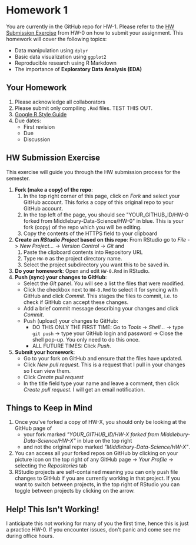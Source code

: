 # Homework 1

You are currently in the GitHub repo for HW-1. Please refer to the [HW
Submission 
Exercise](https://github.com/Middlebury-Data-Science/HW-0#hw-submission-exercise)
from HW-0 on how to submit your assignment. This homework will cover the 
following topics:

* Data manipulation using `dplyr`
* Basic data visualization using `ggplot2`
* Reproducible research using R Markdown
* The importance of **Exploratory Data Analysis (EDA)**



## Your Homework

1. Please acknowledge all collaborators
1. Please submit only compiling `.Rmd` files. TEST THIS OUT.
1. [Google R Style Guide](https://google-styleguide.googlecode.com/svn/trunk/Rguide.xml)
1. Due dates:
    + First revision
    + Due
    + Discussion
    


## HW Submission Exercise

This exercise will guide you through the HW submission process for the semester. 

1. **Fork (make a copy) of the repo**:
    1. In the top right corner of this page, click on *Fork* and select your GitHub account. This forks a copy of this original repo to your GitHub account.
    1. In the top left of the page, you should see "YOUR_GITHUB_ID/HW-0 forked from Middlebury-Data-Science/HW-0" in blue. This is your fork (copy) of the repo which you will be editing.
    1. Copy the contents of the HTTPS field to your clipboard
1. **Create an *RStudio Project* based on this repo**: From RStudio go to *File* -> *New Project...* -> *Version Control* -> *Git* and 
    1. Paste the clipboard contents into Repository URL
    2. Type `HW-0` as the project directory name.
    3. Select the project subdirectory you want this to be saved in.
1. **Do your homework**: Open and edit `HW-0.Rmd` in RStudio. 
1. **Push (sync) your changes to GitHub**:
    + Select the *Git* panel. You will see a list the files that were modified.
    + Click the checkbox next to `HW-0.Rmd` to select it for syncing with GitHub and click *Commit*. This stages the files to commit, i.e. to check if GitHub can accept these changes.
    + Add a brief commit message describing your changes and click *Commit*.
    + Push (upload) your changes to GitHub:
        + DO THIS ONLY THE FIRST TIME: Go to *Tools* -> *Shell...* -> type `git push` -> type your GitHub login and password -> Close the shell pop-up.  You only need to do this once.
        + ALL FUTURE TIMES: Click *Push*.
1. **Submit your homework**:
    + Go to your fork on GitHub and ensure that the files have updated.
    + Click *New pull request*. This is a request that I pull in your changes so I can view them.
    + Click *Create pull request*
    + In the title field type your name and leave a comment, then click *Create pull request*. I will get an email notification.



## Things to Keep in Mind

1. Once you've forked a copy of HW-X, you should only be looking at the GitHub page of
    * your fork marked *"YOUR_GITHUB_ID/HW-X forked from Middlebury-Data-Science/HW-X"* in blue on the top right
    * and not the original repo marked *"Middlebury-Data-Science/HW-X"*.
1. You can access all your forked repos on GitHub by clicking on your picture icon on the top right of any GitHub page -> *Your Profile* -> selecting the *Repositories* tab
1. RStudio projects are self-contained meaning you can only push file changes to GitHub if you are currently working in that project. If you want to switch between projects, in the top right of RStudio you can toggle between projects by clicking on the arrow. 


## Help! This Isn't Working!

I anticipate this not working for many of you the first time, hence this is just a practice HW-0. If you encounter issues, don't panic and come see me during office hours.
